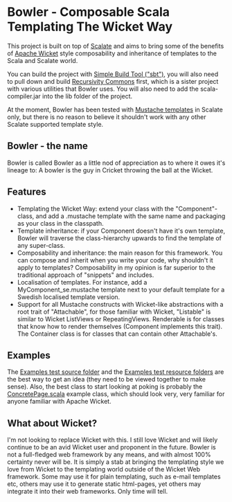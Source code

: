 # Bowler - Composable Scala Templating The Wicket Way
This project is built on top of [Scalate](http://scalate.fusesource.org/) and aims to bring some of the benefits of [Apache Wicket](http://wicket.apache.org) style composability and inheritance of templates to the Scala and Scalate world.

You can build the project with [Simple Build Tool ("sbt")](), you will also need to pull down and build [Recursivity Commons](https://github.com/wfaler/recursivity-commons) first, which is a sister project with various utilities that Bowler uses. You will also need to add the scala-compiler.jar into the lib folder of the project.

At the moment, Bowler has been tested with [Mustache templates]() in Scalate only, but there is no reason to believe it shouldn't work with any other Scalate supported template style.

## Bowler - the name
Bowler is called Bowler as a little nod of appreciation as to where it owes it's lineage to: A bowler is the guy in Cricket throwing the ball at the Wicket.

## Features
*	Templating the Wicket Way: extend your class with the "Component"-class, and add a .mustache template with the same name and packaging as your class in the classpath.
*	Template inheritance: if your Component doesn't have it's own template, Bowler will traverse the class-hierarchy upwards to find the template of any super-class.
*	Composability and inheritance: the main reason for this framework. You can compose and inherit when you write your code, why shouldn't it apply to templates? Composability in my opinion is far superior to the traditional approach of "snippets" and includes.
*	Localisation of templates. For instance, add a MyComponent_se.mustache template next to your default template for a Swedish localised template version.
*	Support for all Mustache constructs with Wicket-like abstractions with a root trait of "Attachable", for those familiar with Wicket, "Listable" is similar to Wicket ListViews or RepeatingViews. Renderable is for classes that know how to render themselves (Component implements this trait). The Container class is for classes that can contain other Attachable's.

## Examples
The [Examples test source folder](https://github.com/wfaler/Bowler/tree/master/src/test/scala/com/recursivity/bowler/example) and the [Examples test resource folders](https://github.com/wfaler/Bowler/tree/master/src/test/resources/com/recursivity/bowler/example/) are the best way to get an idea (they need to be viewed together to make sense).
Also, the best class to start looking at poking is probably the [ConcretePage.scala](https://github.com/wfaler/Bowler/blob/master/src/test/scala/com/recursivity/bowler/example/ConcretePage.scala) example class, which should look very, very familiar for anyone familiar with Apache Wicket.

## What about Wicket?
I'm not looking to replace Wicket with this. I still love Wicket and will likely continue to be an avid Wicket user and proponent in the future.
Bowler is not a full-fledged web framework by any means, and with almost 100% certainty never will be. It is simply a stab at bringing the templating style we love from Wicket to the templating world outside of the Wicket Web framework.
Some may use it for plain templating, such as e-mail templates etc, others may use it to generate static html-pages, yet others may integrate it into their web frameworks. Only time will tell.